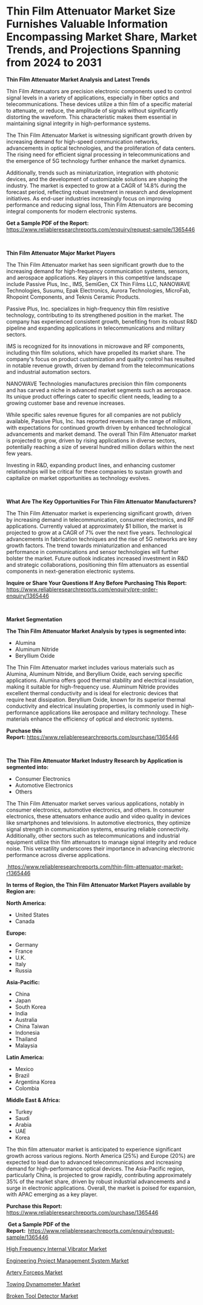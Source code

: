 <p><h1>Thin Film Attenuator Market Size Furnishes Valuable Information Encompassing Market Share, Market Trends, and Projections Spanning from 2024 to 2031</h1></p><p><strong>Thin Film Attenuator Market Analysis and Latest Trends</strong></p>
<p><p>Thin Film Attenuators are precision electronic components used to control signal levels in a variety of applications, especially in fiber optics and telecommunications. These devices utilize a thin film of a specific material to attenuate, or reduce, the amplitude of signals without significantly distorting the waveform. This characteristic makes them essential in maintaining signal integrity in high-performance systems.</p><p>The Thin Film Attenuator Market is witnessing significant growth driven by increasing demand for high-speed communication networks, advancements in optical technologies, and the proliferation of data centers. The rising need for efficient signal processing in telecommunications and the emergence of 5G technology further enhance the market dynamics. </p><p>Additionally, trends such as miniaturization, integration with photonic devices, and the development of customizable solutions are shaping the industry. The market is expected to grow at a CAGR of 14.8% during the forecast period, reflecting robust investment in research and development initiatives. As end-user industries increasingly focus on improving performance and reducing signal loss, Thin Film Attenuators are becoming integral components for modern electronic systems.</p></p>
<p><strong>Get a Sample PDF of the Report:&nbsp;</strong> <a href="https://www.reliableresearchreports.com/enquiry/request-sample/1365446?utm_campaign=7&utm_medium=2&utm_source=Github&utm_content=ia&utm_term=06122024&utm_id=thin-film-attenuator">https://www.reliableresearchreports.com/enquiry/request-sample/1365446</a></p>
<p>&nbsp;</p>
<p><strong>Thin Film Attenuator Major Market Players</strong></p>
<p><p>The Thin Film Attenuator market has seen significant growth due to the increasing demand for high-frequency communication systems, sensors, and aerospace applications. Key players in this competitive landscape include Passive Plus, Inc., IMS, SemiGen, CX Thin Films LLC, NANOWAVE Technologies, Susumu, Epak Electronics, Aurora Technologies, MicroFab, Rhopoint Components, and Teknis Ceramic Products.</p><p>Passive Plus, Inc. specializes in high-frequency thin film resistive technology, contributing to its strengthened position in the market. The company has experienced consistent growth, benefiting from its robust R&D pipeline and expanding applications in telecommunications and military sectors. </p><p>IMS is recognized for its innovations in microwave and RF components, including thin film solutions, which have propelled its market share. The company's focus on product customization and quality control has resulted in notable revenue growth, driven by demand from the telecommunications and industrial automation sectors.</p><p>NANOWAVE Technologies manufactures precision thin film components and has carved a niche in advanced market segments such as aerospace. Its unique product offerings cater to specific client needs, leading to a growing customer base and revenue increases.</p><p>While specific sales revenue figures for all companies are not publicly available, Passive Plus, Inc. has reported revenues in the range of millions, with expectations for continued growth driven by enhanced technological advancements and market demand. The overall Thin Film Attenuator market is projected to grow, driven by rising applications in diverse sectors, potentially reaching a size of several hundred million dollars within the next few years.</p><p>Investing in R&D, expanding product lines, and enhancing customer relationships will be critical for these companies to sustain growth and capitalize on market opportunities as technology evolves.</p></p>
<p>&nbsp;</p>
<p><strong>What Are The Key Opportunities For Thin Film Attenuator Manufacturers?</strong></p>
<p><p>The Thin Film Attenuator market is experiencing significant growth, driven by increasing demand in telecommunication, consumer electronics, and RF applications. Currently valued at approximately $1 billion, the market is projected to grow at a CAGR of 7% over the next five years. Technological advancements in fabrication techniques and the rise of 5G networks are key growth factors. The trend towards miniaturization and enhanced performance in communications and sensor technologies will further bolster the market. Future outlook indicates increased investment in R&D and strategic collaborations, positioning thin film attenuators as essential components in next-generation electronic systems.</p></p>
<p><strong>Inquire or Share Your Questions If Any Before Purchasing This Report:</strong> <a href="https://www.reliableresearchreports.com/enquiry/pre-order-enquiry/1365446?utm_campaign=7&utm_medium=2&utm_source=Github&utm_content=ia&utm_term=06122024&utm_id=thin-film-attenuator">https://www.reliableresearchreports.com/enquiry/pre-order-enquiry/1365446</a></p>
<p>&nbsp;</p>
<p><strong>Market Segmentation</strong></p>
<p><strong>The Thin Film Attenuator Market Analysis by types is segmented into:</strong></p>
<p><ul><li>Alumina</li><li>Aluminum Nitride</li><li>Beryllium Oxide</li></ul></p>
<p><p>The Thin Film Attenuator market includes various materials such as Alumina, Aluminum Nitride, and Beryllium Oxide, each serving specific applications. Alumina offers good thermal stability and electrical insulation, making it suitable for high-frequency use. Aluminum Nitride provides excellent thermal conductivity and is ideal for electronic devices that require heat dissipation. Beryllium Oxide, known for its superior thermal conductivity and electrical insulating properties, is commonly used in high-performance applications like aerospace and military technology. These materials enhance the efficiency of optical and electronic systems.</p></p>
<p><strong>Purchase this Report:&nbsp;</strong><a href="https://www.reliableresearchreports.com/purchase/1365446?utm_campaign=7&utm_medium=2&utm_source=Github&utm_content=ia&utm_term=06122024&utm_id=thin-film-attenuator">https://www.reliableresearchreports.com/purchase/1365446</a></p>
<p>&nbsp;</p>
<p><strong>The Thin Film Attenuator Market Industry Research by Application is segmented into:</strong></p>
<p><ul><li>Consumer Electronics</li><li>Automotive Electronics</li><li>Others</li></ul></p>
<p><p>The Thin Film Attenuator market serves various applications, notably in consumer electronics, automotive electronics, and others. In consumer electronics, these attenuators enhance audio and video quality in devices like smartphones and televisions. In automotive electronics, they optimize signal strength in communication systems, ensuring reliable connectivity. Additionally, other sectors such as telecommunications and industrial equipment utilize thin film attenuators to manage signal integrity and reduce noise. This versatility underscores their importance in advancing electronic performance across diverse applications.</p></p>
<p><a href="https://www.reliableresearchreports.com/thin-film-attenuator-market-r1365446?utm_campaign=7&utm_medium=2&utm_source=Github&utm_content=ia&utm_term=06122024&utm_id=thin-film-attenuator">&nbsp;https://www.reliableresearchreports.com/thin-film-attenuator-market-r1365446</a></p>
<p><strong>In terms of Region, the Thin Film Attenuator Market Players available by Region are:</strong></p>
<p>
    <p> <strong> North America: </strong>
        <ul>
            <li>United States</li>
            <li>Canada</li>
        </ul>
        </p> 
    <p> <strong> Europe: </strong>
        <ul>
            <li>Germany</li>
            <li>France</li>
            <li>U.K.</li>
            <li>Italy</li>
            <li>Russia</li>
        </ul>
        </p> 
    <p> <strong> Asia-Pacific: </strong>
        <ul>
            <li>China</li>
            <li>Japan</li>
            <li>South Korea</li>
            <li>India</li>
            <li>Australia</li>
            <li>China Taiwan</li>
            <li>Indonesia</li>
            <li>Thailand</li>
            <li>Malaysia</li>
        </ul>
        </p> 
    <p> <strong> Latin America: </strong>
        <ul>
            <li>Mexico</li>
            <li>Brazil</li>
            <li>Argentina Korea</li>
            <li>Colombia</li>
        </ul>
        </p> 
    <p> <strong> Middle East & Africa: </strong>
        <ul>
            <li>Turkey</li>
            <li>Saudi</li>
            <li>Arabia</li>
            <li>UAE</li>
            <li>Korea</li>
        </ul>
    </p>
    </p>
<p><p>The thin film attenuator market is anticipated to experience significant growth across various regions. North America (25%) and Europe (20%) are expected to lead due to advanced telecommunications and increasing demand for high-performance optical devices. The Asia-Pacific region, particularly China, is projected to grow rapidly, contributing approximately 35% of the market share, driven by robust industrial advancements and a surge in electronic applications. Overall, the market is poised for expansion, with APAC emerging as a key player.</p></p>
<p><strong>Purchase this Report: </strong><a href="https://www.reliableresearchreports.com/purchase/1365446?utm_campaign=7&utm_medium=2&utm_source=Github&utm_content=ia&utm_term=06122024&utm_id=thin-film-attenuator">https://www.reliableresearchreports.com/purchase/1365446</a></p>
<p>&nbsp;<strong>Get a Sample PDF of the Report:&nbsp;&nbsp;</strong><a href="https://www.reliableresearchreports.com/enquiry/request-sample/1365446?utm_campaign=7&utm_medium=2&utm_source=Github&utm_content=ia&utm_term=06122024&utm_id=thin-film-attenuator">https://www.reliableresearchreports.com/enquiry/request-sample/1365446</a></p>
<p><strong></strong></p>
<p><p><a href="https://github.com/provorikovar/Market-Research-Report-List-6/blob/main/high-frequency-internal-vibrator-market.md?utm_campaign=7&utm_medium=2&utm_source=Github&utm_content=ia&utm_term=06122024&utm_id=thin-film-attenuator">High Frequency Internal Vibrator Market</a></p><p><a href="https://www.linkedin.com/pulse/explore-engineering-project-management-system-markets-growth-hz0mf?utm_campaign=7&utm_medium=2&utm_source=Github&utm_content=ia&utm_term=06122024&utm_id=thin-film-attenuator">Engineering Project Management System Market</a></p><p><a href="https://www.linkedin.com/pulse/artery-forceps-market-analysis-future-growth-opportunities-hdy3c?utm_campaign=7&utm_medium=2&utm_source=Github&utm_content=ia&utm_term=06122024&utm_id=thin-film-attenuator">Artery Forceps Market</a></p><p><a href="https://github.com/angelajermaine/Market-Research-Report-List-5/blob/main/towing-dynamometer-market.md?utm_campaign=7&utm_medium=2&utm_source=Github&utm_content=ia&utm_term=06122024&utm_id=thin-film-attenuator">Towing Dynamometer Market</a></p><p><a href="https://issuu.com/reportprime-2/docs/broken-tool-detector-market-size-2030.pptx?utm_campaign=7&utm_medium=2&utm_source=Github&utm_content=ia&utm_term=06122024&utm_id=thin-film-attenuator">Broken Tool Detector Market</a></p></p>